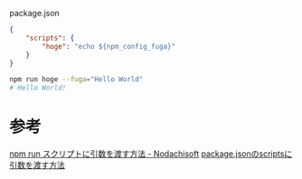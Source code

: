 
package.json
```json
{
	"scripts": {
		"hoge": "echo ${npm_config_fuga}"
	}
}
```

```sh
npm run hoge --fuga="Hello World"
# Hello World!
```
# 参考
[npm run スクリプトに引数を渡す方法 - Nodachisoft](https://nodachisoft.com/common/jp/article/jp000171/)
[package.jsonのscriptsに引数を渡す方法](https://zenn.dev/jojojo/articles/df1ff83890f83b)

